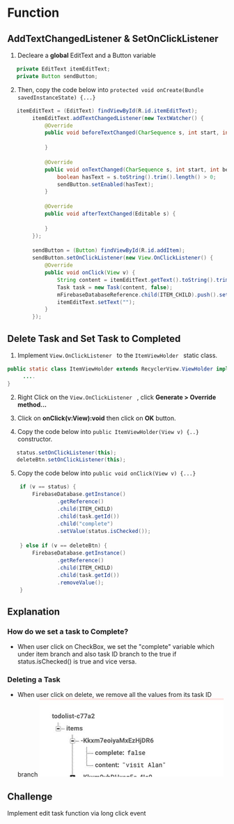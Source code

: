 # Function
##  AddTextChangedListener & SetOnClickListener
1. Decleare a **global** EditText and a Button variable 
``` java
   private EditText itemEditText;
   private Button sendButton;
```

2. Then, copy the code below into `protected void onCreate(Bundle savedInstanceState) {...}`
``` java
   itemEditText = (EditText) findViewById(R.id.itemEditText);
        itemEditText.addTextChangedListener(new TextWatcher() {
            @Override
            public void beforeTextChanged(CharSequence s, int start, int count, int after) {

            }

            @Override
            public void onTextChanged(CharSequence s, int start, int before, int count) {
                boolean hasText = s.toString().trim().length() > 0;
                sendButton.setEnabled(hasText);
            }

            @Override
            public void afterTextChanged(Editable s) {

            }
        });

        sendButton = (Button) findViewById(R.id.addItem);
        sendButton.setOnClickListener(new View.OnClickListener() {
            @Override
            public void onClick(View v) {
                String content = itemEditText.getText().toString().trim();
                Task task = new Task(content, false);
                mFirebaseDatabaseReference.child(ITEM_CHILD).push().setValue(task);
                itemEditText.setText("");
            }
        });

```

##  Delete Task and Set Task to Completed
1. Implement `View.OnClickListener ` to the `ItemViewHolder ` static class.
``` java
public static class ItemViewHolder extends RecyclerView.ViewHolder implements View.OnClickListener  {
     ....
}
```
2. Right Click on the `View.OnClickListener ` , click **Generate > Override method...**

3. Click on **onClick(v:View):void** then click on **OK** button.

4.  Copy the code below into `public ItemViewHolder(View v) {..}`  constructor.
``` java
   status.setOnClickListener(this);
   deleteBtn.setOnClickListener(this);

```
5. Copy the code below into `public void onClick(View v) {...} `
``` java
    if (v == status) {
        FirebaseDatabase.getInstance()
                .getReference()
                .child(ITEM_CHILD)
                .child(task.getId())
                .child("complete")
                .setValue(status.isChecked());

    } else if (v == deleteBtn) {
        FirebaseDatabase.getInstance()
                .getReference()
                .child(ITEM_CHILD)
                .child(task.getId())
                .removeValue();
    }
```


## Explanation
### How do we set a task to Complete?
+ When user click on CheckBox, we set the "complete" variable which under item branch and also task ID branch to the true if status.isChecked() is true and vice versa.

### Deleting a Task
+ When user click on delete, we remove all the values from its task ID branch
  ![Firebase Plugin](https://github.com/AgmoStudioSdnBhd/ToDoApp/raw/master/art/5-Function-1.jpg)

## Challenge
Implement edit task function via long click event
